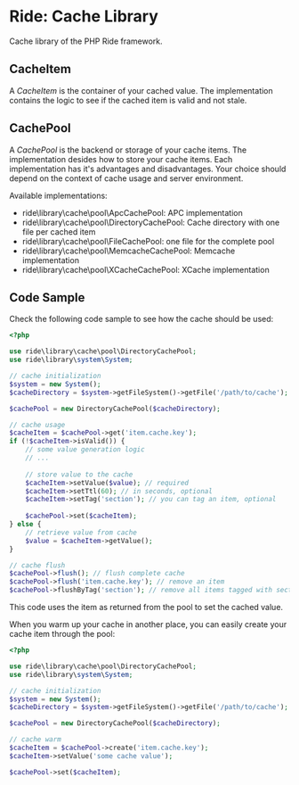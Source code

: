 # Ride: Cache Library

Cache library of the PHP Ride framework.

## CacheItem

A _CacheItem_ is the container of your cached value.
The implementation contains the logic to see if the cached item is valid and not stale.

## CachePool

A _CachePool_ is the backend or storage of your cache items.
The implementation desides how to store your cache items.
Each implementation has it's advantages and disadvantages.
Your choice should depend on the context of cache usage and server environment.

Available implementations:

* ride\library\cache\pool\ApcCachePool: APC implementation
* ride\library\cache\pool\DirectoryCachePool: Cache directory with one file per cached item
* ride\library\cache\pool\FileCachePool: one file for the complete pool
* ride\library\cache\pool\MemcacheCachePool: Memcache implementation
* ride\library\cache\pool\XCacheCachePool: XCache implementation

## Code Sample

Check the following code sample to see how the cache should be used:

```php
<?php

use ride\library\cache\pool\DirectoryCachePool;
use ride\library\system\System;

// cache initialization
$system = new System();
$cacheDirectory = $system->getFileSystem()->getFile('/path/to/cache');

$cachePool = new DirectoryCachePool($cacheDirectory);

// cache usage
$cacheItem = $cachePool->get('item.cache.key');
if (!$cacheItem->isValid()) {
    // some value generation logic
    // ...
    
    // store value to the cache
    $cacheItem->setValue($value); // required
    $cacheItem->setTtl(60); // in seconds, optional
    $cacheItem->setTag('section'); // you can tag an item, optional
    
    $cachePool->set($cacheItem);
} else {
    // retrieve value from cache
    $value = $cacheItem->getValue();
}

// cache flush
$cachePool->flush(); // flush complete cache
$cachePool->flush('item.cache.key'); // remove an item
$cachePool->flushByTag('section'); // remove all items tagged with section
```

This code uses the item as returned from the pool to set the cached value.

When you warm up your cache in another place, you can easily create your cache item through the pool:

```php
<?php

use ride\library\cache\pool\DirectoryCachePool;
use ride\library\system\System;

// cache initialization
$system = new System();
$cacheDirectory = $system->getFileSystem()->getFile('/path/to/cache');

$cachePool = new DirectoryCachePool($cacheDirectory);

// cache warm
$cacheItem = $cachePool->create('item.cache.key');
$cacheItem->setValue('some cache value');

$cachePool->set($cacheItem);
